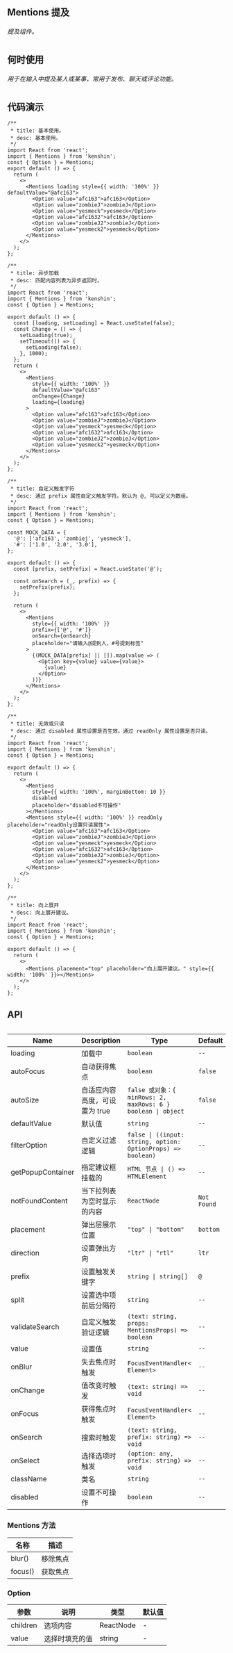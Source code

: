 ## Mentions 提及

###### 提及组件。

#

## 何时使用

###### 用于在输入中提及某人或某事，常用于发布、聊天或评论功能。

#

#

## 代码演示

```tsx
/**
 * title: 基本使用。
 * desc: 基本使用。
 */
import React from 'react';
import { Mentions } from 'kenshin';
const { Option } = Mentions;
export default () => {
  return (
    <>
      <Mentions loading style={{ width: '100%' }} defaultValue="@afc163">
        <Option value="afc163">afc163</Option>
        <Option value="zombieJ">zombieJ</Option>
        <Option value="yesmeck">yesmeck</Option>
        <Option value="afc1632">afc163</Option>
        <Option value="zombieJ2">zombieJ</Option>
        <Option value="yesmeck2">yesmeck</Option>
      </Mentions>
    </>
  );
};
```

```tsx
/**
 * title: 异步加载
 * desc: 匹配内容列表为异步返回时。
 */
import React from 'react';
import { Mentions } from 'kenshin';
const { Option } = Mentions;

export default () => {
  const [loading, setLoading] = React.useState(false);
  const Change = () => {
    setLoading(true);
    setTimeout(() => {
      setLoading(false);
    }, 1000);
  };
  return (
    <>
      <Mentions
        style={{ width: '100%' }}
        defaultValue="@afc163"
        onChange={Change}
        loading={loading}
      >
        <Option value="afc163">afc163</Option>
        <Option value="zombieJ">zombieJ</Option>
        <Option value="yesmeck">yesmeck</Option>
        <Option value="afc1632">afc163</Option>
        <Option value="zombieJ2">zombieJ</Option>
        <Option value="yesmeck2">yesmeck</Option>
      </Mentions>
    </>
  );
};
```

```tsx
/**
 * title: 自定义触发字符
 * desc: 通过 prefix 属性自定义触发字符。默认为 @, 可以定义为数组。
 */
import React from 'react';
import { Mentions } from 'kenshin';
const { Option } = Mentions;

const MOCK_DATA = {
  '@': ['afc163', 'zombiej', 'yesmeck'],
  '#': ['1.0', '2.0', '3.0'],
};

export default () => {
  const [prefix, setPrefix] = React.useState('@');

  const onSearch = (_, prefix) => {
    setPrefix(prefix);
  };

  return (
    <>
      <Mentions
        style={{ width: '100%' }}
        prefix={['@', '#']}
        onSearch={onSearch}
        placeholder="请输入@提到人，#号提到标签"
      >
        {(MOCK_DATA[prefix] || []).map(value => (
          <Option key={value} value={value}>
            {value}
          </Option>
        ))}
      </Mentions>
    </>
  );
};
```

```tsx
/**
 * title: 无效或只读
 * desc: 通过 disabled 属性设置是否生效。通过 readOnly 属性设置是否只读。
 */
import React from 'react';
import { Mentions } from 'kenshin';
const { Option } = Mentions;

export default () => {
  return (
    <>
      <Mentions
        style={{ width: '100%', marginBottom: 10 }}
        disabled
        placeholder="disabled不可操作"
      ></Mentions>
      <Mentions style={{ width: '100%' }} readOnly placeholder="readOnly设置只读属性">
        <Option value="afc163">afc163</Option>
        <Option value="zombieJ">zombieJ</Option>
        <Option value="yesmeck">yesmeck</Option>
        <Option value="afc1632">afc163</Option>
        <Option value="zombieJ2">zombieJ</Option>
        <Option value="yesmeck2">yesmeck</Option>
      </Mentions>
    </>
  );
};
```

```tsx
/**
 * title: 向上展开
 * desc: 向上展开建议。
 */
import React from 'react';
import { Mentions } from 'kenshin';
const { Option } = Mentions;

export default () => {
  return (
    <>
      <Mentions placement="top" placeholder="向上展开建议。" style={{ width: '100%' }}></Mentions>
    </>
  );
};
```

<API/>

## API

######

| Name              | Description                   | Type                                                         | Default     |
| ----------------- | ----------------------------- | ------------------------------------------------------------ | ----------- |
| loading           | 加载中                        | `boolean`                                                    | `--`        |
| autoFocus         | 自动获得焦点                  | `boolean`                                                    | `false`     |
| autoSize          | 自适应内容高度，可设置为 true | `false 或对象：{ minRows: 2, maxRows: 6 } boolean \| object` | `false`     |
| defaultValue      | 默认值                        | `string`                                                     | `--`        |
| filterOption      | 自定义过滤逻辑                | `false \| ((input: string, option: OptionProps) => boolean)` | `--`        |
| getPopupContainer | 指定建议框挂载的              | `HTML 节点 \| () => HTMLElement`                             | `--`        |
| notFoundContent   | 当下拉列表为空时显示的内容    | `ReactNode`                                                  | `Not Found` |
| placement         | 弹出层展示位置                | `"top" \| "bottom"`                                          | `bottom`    |
| direction         | 设置弹出方向                  | `"ltr" \| "rtl"`                                             | `ltr`       |
| prefix            | 设置触发关键字                | `string \| string[]`                                         | `@`         |
| split             | 设置选中项前后分隔符          | `string`                                                     | `--`        |
| validateSearch    | 自定义触发验证逻辑            | `(text: string, props: MentionsProps) => boolean`            | `--`        |
| value             | 设置值                        | `string`                                                     | `--`        |
| onBlur            | 失去焦点时触发                | `FocusEventHandler< Element>`                                | `--`        |
| onChange          | 值改变时触发                  | `(text: string) => void`                                     | `--`        |
| onFocus           | 获得焦点时触发                | `FocusEventHandler< Element>`                                | `--`        |
| onSearch          | 搜索时触发                    | `(text: string, prefix: string) => void`                     | `--`        |
| onSelect          | 选择选项时触发                | `(option: any, prefix: string) => void`                      | `--`        |
| className         | 类名                          | `string`                                                     | `--`        |
| disabled          | 设置不可操作                  | `boolean`                                                    | `--`        |

### Mentions 方法

| 名称    | 描述     |
| ------- | -------- |
| blur()  | 移除焦点 |
| focus() | 获取焦点 |

### Option

| 参数     | 说明           | 类型      | 默认值 |
| -------- | -------------- | --------- | ------ |
| children | 选项内容       | ReactNode | -      |
| value    | 选择时填充的值 | string    | -      |
